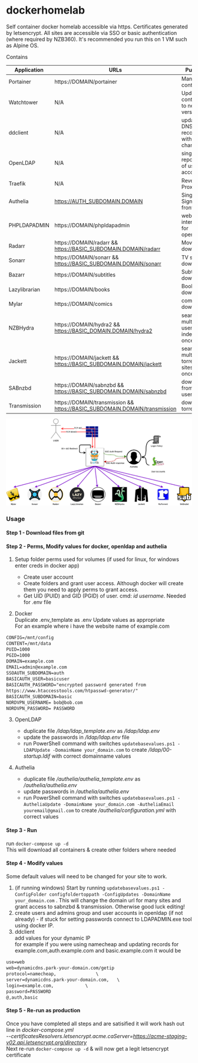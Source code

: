 # dockerhomelab
Self container docker homelab accessible via https. Certificates generated by letsencrypt. All sites are accessible via SSO or basic authentication (where required by NZB360). It's recommended you run this on 1 VM such as Alpine OS.

Contains

| Application   | URLs                                                                       | Purpose                                 |
|---------------|----------------------------------------------------------------------------|-----------------------------------------|
| Portainer     | https://DOMAIN/portainer                                                   | Manage containers      |
| Watchtower    | N/A                                                                        | Update containers to new versions       |
| ddclient      | N/A                                                                        | update DNS A records with IP changes    |
| OpenLDAP      | N/A                                                                        | single repository of user accounts      |
| Traefik       | N/A                                                                        | Reverse Proxy                           |
| Authelia      | https://AUTH_SUBDOMAIN.DOMAIN                                              | Single Signon frontend                  |
| PHPLDAPADMIN  | https://DOMAIN/phpldapadmin                                                | web interface for openldap              |
| Radarr        | https://DOMAIN/radarr && https://BASIC_SUBDOMAIN.DOMAIN/radarr             | Movie downloader                        |
| Sonarr        | https://DOMAIN/sonarr && https://BASIC_SUBDOMAIN.DOMAIN/sonarr             | TV show downloader                      |
| Bazarr        | https://DOMAIN/subtitles                                                   | Subtitle downloader                     |
| Lazylibrarian | https://DOMAIN/books                                                       | Book downloader                         |
| Mylar         | https://DOMAIN/comics                                                      | comic downloader                        |
| NZBHydra      | https://DOMAIN/hydra2 && https://BASIC_DOMAIN.DOMAIN/hydra2                | search multiple usenet indexers at once |
| Jackett       | https://DOMAIN/jackett && https://BASIC_SUBDOMAIN.DOMAIN/jackett           | search multiple torrent sites at once   |
| SABnzbd       | https://DOMAIN/sabnzbd && https://BASIC_SUBDOMAIN.DOMAIN/sabnzbd           | download from usenet                    |
| Transmission  | https://DOMAIN/transmission && https://BASIC_SUBDOMAIN.DOMAIN/transmission | download torrents                       |

![Image](assets/overview.png)

### Usage
#### Step 1 - Download files from git

#### Step 2 - Perms, Modify values for docker, openldap and authelia
1. Setup folder perms used for volumes (if used for linux, for windows enter creds in docker app)  
   - Create user account                                                                       
   - Create folders and grant user access. Although docker will create them you need to apply perms to grant access.
   - Get UID (PUID) and GID (PGID) of user. cmd: *id username*. Needed for .env file

2. Docker \
Duplicate .env_template as .env
Update values as appropriate \
For an example where i have the website name of example.com
  ```
  CONFIG=/mnt/config       
  CONTENT=/mnt/data          
  PUID=1000                     
  PGID=1000                     
  DOMAIN=example.com            
  EMAIL=admin@example.com       
  SSOAUTH_SUBDOMAIN=auth        
  BASICAUTH_USER=basicuser      
  BASICAUTH_PASSWORD="encrypted password generated from https://www.htaccesstools.com/htpasswd-generator/"
  BASICAUTH_SUBDOMAIN=basic
  NORDVPN_USERNAME= bob@bob.com
  NORDVPN_PASSWORD= PASSWORD
  ```

3. OpenLDAP
   - duplicate file */ldap/ldap_template.env* as */ldap/ldap.env*
   - update the passwords in */ldap/ldap.env* file
   - run PowerShell command with switches `updatebasevalues.ps1 -LDAPUpdate -DomainName your_domain.com` to create */ldap/00-startup.ldif* with correct domainname values

4. Authelia
   - duplicate file */authelia/authelia_template.env* as */authelia/authelia.env*
   - update passwords in */authelia/authelia.env*
   - run PowerShell command with switches `updatebasevalues.ps1 -AutheliaUpdate -DomainName your_domain.com -AutheliaEmail youremail@gmail.com` to create */authelia/configuration.yml* with correct values

#### Step 3 - Run
run `docker-compose up -d ` \
This will download all containers & create other folders where needed

#### Step 4 - Modify values
Some default values will need to be changed for your site to work.
1. (if running windows) Start by running `updatebasevalues.ps1 -ConfigFolder configfoldertoppath -ConfigUpdates -DomainName your_domain.com` . This will change the domain url for many sites and grant access to sabnzbd & transmission. Otherwise good luck editing!
2. create users and admins group and user accounts in openldap (if not already) - if stuck for setting passwords connect to LDAPADMIN.exe tool using docker IP.
3. ddclient \
add values for your dynamic IP  \
for example if you were using namecheap and updating records for example.com,auth.example.com and basic.example.com it would be

  ```
  use=web
  web=dynamicdns.park-your-domain.com/getip
  protocol=namecheap,				\
  server=dynamicdns.park-your-domain.com,	\
  login=example.com,			\
  password=PASSWORD 
  @,auth,basic
  ```

#### Step 5 - Re-run as production
Once you have completed all steps and are satisified it will work hash out line in *docker-compose.yml* \
  *--certificatesResolvers.letsencrypt.acme.caServer=https://acme-staging-v02.api.letsencrypt.org/directory* \
  Next re-run `docker-compose up -d` &  will now get a legit letsencrypt certificate
